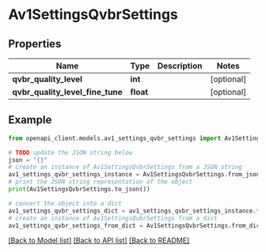 # Av1SettingsQvbrSettings


## Properties

Name | Type | Description | Notes
------------ | ------------- | ------------- | -------------
**qvbr_quality_level** | **int** |  | [optional] 
**qvbr_quality_level_fine_tune** | **float** |  | [optional] 

## Example

```python
from openapi_client.models.av1_settings_qvbr_settings import Av1SettingsQvbrSettings

# TODO update the JSON string below
json = "{}"
# create an instance of Av1SettingsQvbrSettings from a JSON string
av1_settings_qvbr_settings_instance = Av1SettingsQvbrSettings.from_json(json)
# print the JSON string representation of the object
print(Av1SettingsQvbrSettings.to_json())

# convert the object into a dict
av1_settings_qvbr_settings_dict = av1_settings_qvbr_settings_instance.to_dict()
# create an instance of Av1SettingsQvbrSettings from a dict
av1_settings_qvbr_settings_from_dict = Av1SettingsQvbrSettings.from_dict(av1_settings_qvbr_settings_dict)
```
[[Back to Model list]](../README.md#documentation-for-models) [[Back to API list]](../README.md#documentation-for-api-endpoints) [[Back to README]](../README.md)


